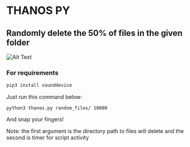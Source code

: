 # THANOS PY
## Randomly delete the 50% of files in the given folder

![Alt Text](https://media.giphy.com/media/LOoaJ2lbqmduxOaZpS/giphy.gif)

### For requirements

```bash
pip3 install sounddevice
```

Just run this command below:
```python3
python3 thanos.py random_files/ 10000
```
And snap your fingers!

Note: the first argument is the directory path to files will delete and the second is timer for script activity 
